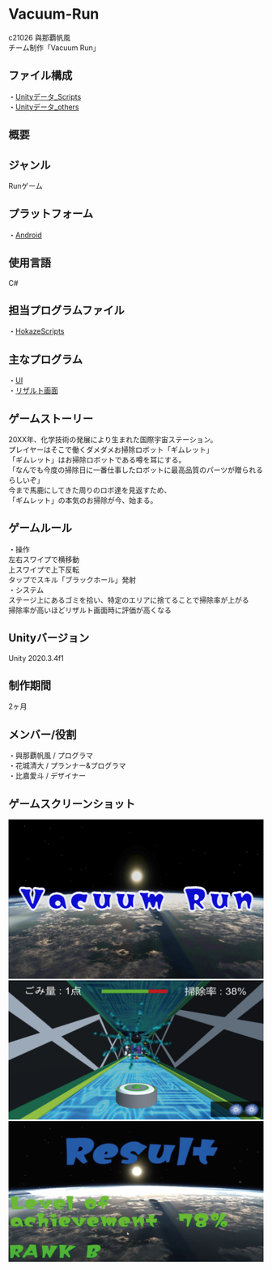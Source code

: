 # Vacuum-Run
c21026 與那覇帆風  
チーム制作「Vacuum Run」

## ファイル構成
・[Unityデータ_Scripts](Scripts)  
・[Unityデータ_others](others)

## 概要

## ジャンル
Runゲーム

## プラットフォーム
・[Android](VacuumRun.apk)

## 使用言語
C#

## 担当プログラムファイル
・[HokazeScripts](https://github.com/itc-c21026/Vacuum-Run/tree/main/Scripts/HokazeScripts)

## 主なプログラム  
・[UI](https://github.com/itc-c21026/Vacuum-Run/blob/main/Scripts/HokazeScripts/UI.cs)  
・[リザルト画面](https://github.com/itc-c21026/Vacuum-Run/blob/main/Scripts/HokazeScripts/Result.cs)

## ゲームストーリー
20XX年、化学技術の発展により生まれた国際宇宙ステーション。  
プレイヤーはそこで働くダメダメお掃除ロボット「ギムレット」  
「ギムレット」はお掃除ロボットである噂を耳にする。  
「なんでも今度の掃除日に一番仕事したロボットに最高品質のパーツが贈られるらしいぞ」  
今まで馬鹿にしてきた周りのロボ達を見返すため、  
「ギムレット」の本気のお掃除が今、始まる。

## ゲームルール
・操作  
左右スワイプで横移動  
上スワイプで上下反転  
タップでスキル「ブラックホール」発射  
・システム  
ステージ上にあるゴミを拾い、特定のエリアに捨てることで掃除率が上がる  
掃除率が高いほどリザルト画面時に評価が高くなる

## Unityバージョン
Unity 2020.3.4f1

## 制作期間
2ヶ月

## メンバー/役割
・與那覇帆風 / プログラマ  
・花城清大 / プランナー&プログラマ  
・比嘉愛斗 / デザイナー

## ゲームスクリーンショット
![CatchCopy](https://github.com/itc-c21026/Vacuum-Run/blob/main/ScreenShot/CatchCopy.png)  
![GamePlay](https://github.com/itc-c21026/Vacuum-Run/blob/main/ScreenShot/GamePlay.png)  
![Result](https://github.com/itc-c21026/Vacuum-Run/blob/main/ScreenShot/Result.png)

